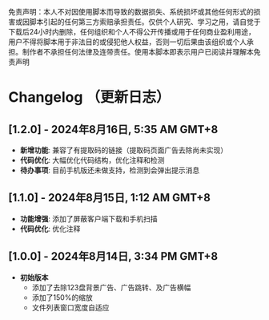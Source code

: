 免责声明：本人不对因使用脚本而导致的数据损失、系统损坏或其他任何形式的损害或因脚本引起的任何第三方索赔承担责任。仅供个人研究、学习之用，请自觉于下载后24小时内删除，任何组织和个人不得公开传播或用于任何商业盈利用途，用户不得将脚本用于非法目的或侵犯他人权益，否则一切后果由该组织或个人承担。制作者不承担任何法律及连带责任。使用本脚本即表示用户已阅读并理解本免责声明

# Changelog （更新日志）
 
## [1.2.0] - 2024年8月16日, 5:35 AM GMT+8
- **新增功能**: 兼容了有提取码的链接（提取码页面广告去除尚未实现）
- **代码优化**: 大幅优化代码结构，优化注释和检测 
- **待办事项**: 目前手机版还未做支持，检测到会弹出提示消息 
 
## [1.1.0] - 2024年8月15日, 1:12 AM GMT+8
- **功能增强**: 添加了屏蔽客户端下载和手机扫描 
- **代码优化**: 优化注释
 
## [1.0.0] - 2024年8月14日, 3:34 PM GMT+8
- **初始版本**
  - 添加了去除123盘背景广告、广告跳转、及广告横幅 
  - 添加了150%的缩放 
  - 文件列表窗口宽度自适应
